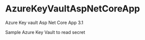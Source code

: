 # AzureKeyVaultAspNetCoreApp
Azure Key vault Asp Net Core App 3.1

Sample Azure Key Vault to read secret

